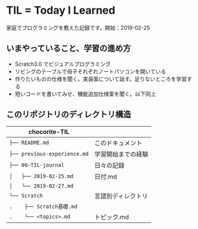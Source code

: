 # TIL = Today I Learned

家庭でプログラミングを教えた記録です。開始：2019-02-25

## いまやっていること、学習の進め方

- Scratch3.0 でビジュアルプログラミング
- リビングのテーブルで母子それぞれノートパソコンを開いている
- 作りたいものの仕様を聞く。実装案について話す。足りないところを学習する
- 短いコードを書いてみせ、機能追加仕様案を聞く。以下同上

## このリポジトリのディレクトリ構造
| chocorite-TIL | |
| ---- | ---- |
|`├── README.md`|このドキュメント|
|`├── previous-experience.md`|学習開始までの経験|
|`├── 00-TIL-journal`|日々の記録|
|`│   ├── 2019-02-25.md`|日付.md|
|`│   └── 2019-02-27.md`||
|`└── Scratch`|言語別ディレクトリ|
|`.    ├── Scratch基礎.md`||
|`.    └── <topics>.md`|トピック.md|

